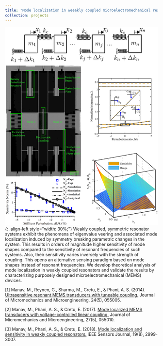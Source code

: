 ```yaml
---
title: "Mode localization in weeakly coupled microelectromechanical resonators"
collection: projects
---
```


![styled-image](/images/modeLocalizedSensing.png){: .align-left style="width: 30%;"} Weakly coupled, symmetric resonator systems exhibit the phenomena of eigenvalue veering and associated mode localization induced by symmetry breaking parametric changes in the system. This results in orders of magnitude higher sensitivity of mode shapes compared to the sensitivity of resonant frequencies of such systems. Also, their sensitivity varies inversely with the strength of coupling. This opens an alternative sensing paradigm based on mode shapes instead of resonant frequencies. We develop theoretical analysis of mode localization in weakly coupled resonators and validate the results by characterizing purposely designed microelectromechanical (MEMS) devices.

[1] Manav, M., Reynen, G., Sharma, M., Cretu, E., & Phani, A. S. (2014). <u><a href="{{https://iopscience.iop.org/article/10.1088/0960-1317/24/5/055005/meta?casa_token=8gblmHlpWl0AAAAA:W-OuRxyWymVDNTVEqWb-iwI2J5cGKeZbWxDXJTSiR9EVjGmdd45mu_t9DiIh6qxQ8Yd0Mp6096RnkPLqzbCWj9Pf5R8}}">Ultrasensitive resonant MEMS transducers with tuneable coupling</a>.</u> Journal of Micromechanics and Microengineering, 24(5), 055005.

[2] Manav, M., Phani, A. S., & Cretu, E. (2017). <u><a href="{{https://iopscience.iop.org/article/10.1088/1361-6439/aa6652/meta?casa_token=kFdsi5WLP0EAAAAA:ZveKLSWkzsYbm6YS5zl61ulvrcAf48og-R9QQg_cPNiwakanOKpBe2b8DRPW8iMsWavHgyhbLCMnJpWGXxCBmsFHP1E}}">Mode localized MEMS transducers with voltage-controlled linear coupling</a>.</u> Journal of Micromechanics and Microengineering, 27(5), 055010.

[3] Manav, M., Phani, A. S., & Cretu, E. (2018). <u><a href="{{https://ieeexplore.ieee.org/abstract/document/8588308?casa_token=1QEEqy1goCEAAAAA:tEEObTJDQksnz_reKMkqXIwdDK2jJ3XmXciUiAj5kZMkvB_WnQTmfvQsVgTDj7fPnPMANfR4Ig}}">Mode localization and sensitivity in weakly coupled resonators</a>.</u> IEEE Sensors Journal, 19(8), 2999-3007.
